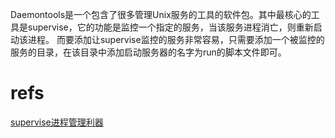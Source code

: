 Daemontools是一个包含了很多管理Unix服务的工具的软件包。其中最核心的工具是supervise，它的功能是监控一个指定的服务，当该服务进程消亡，则重新启动该进程。
而要添加让supervise监控的服务非常容易，只需要添加一个被监控的服务的目录，在该目录中添加启动服务器的名字为run的脚本文件即可。


# refs
[supervise进程管理利器](https://blog.csdn.net/u012373815/article/details/70217030)